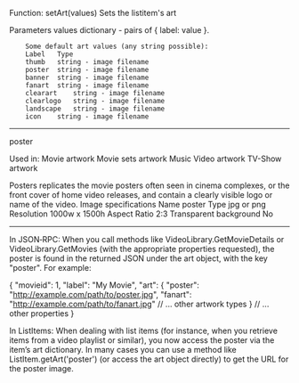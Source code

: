 Function: setArt(values)
Sets the listitem's art

Parameters
    values	dictionary - pairs of { label: value }.

        Some default art values (any string possible):
        Label 	Type
        thumb 	string - image filename
        poster 	string - image filename
        banner 	string - image filename
        fanart 	string - image filename
        clearart 	string - image filename
        clearlogo 	string - image filename
        landscape 	string - image filename
        icon 	string - image filename 

----------------------------
poster

Used in: Movie artwork Movie sets artwork Music Video artwork TV-Show artwork

Posters replicates the movie posters often seen in cinema complexes, or the front cover of home video releases, and contain a clearly visible logo or name of the video.
Image specifications
Name 	poster
Type 	jpg or png
Resolution 	1000w x 1500h
Aspect Ratio 	2:3
Transparent background 	No


-------------------------
In JSON‑RPC: When you call methods like VideoLibrary.GetMovieDetails or VideoLibrary.GetMovies (with the appropriate properties requested), the poster is found in the returned JSON under the art object, with the key "poster". For example:

{
    "movieid": 1,
    "label": "My Movie",
    "art": {
        "poster": "http://example.com/path/to/poster.jpg",
        "fanart": "http://example.com/path/to/fanart.jpg"
        // ... other artwork types
    }
    // ... other properties
}

In ListItems: When dealing with list items (for instance, when you retrieve items from a video playlist or similar), you now access the poster via the item’s art dictionary. In many cases you can use a method like ListItem.getArt('poster') (or access the art object directly) to get the URL for the poster image.
